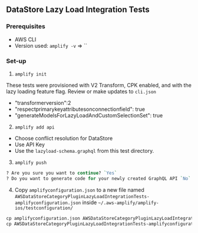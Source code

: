 ## DataStore Lazy Load Integration Tests

### Prerequisites
- AWS CLI
- Version used: `amplify -v` => ``

### Set-up

1. `amplify init`

These tests were provisioned with V2 Transform, CPK enabled, and with the lazy loading feature flag.
Review or make updates to `cli.json`
- "transformerversion":2 
- "respectprimarykeyattributesonconnectionfield": true
- "generateModelsForLazyLoadAndCustomSelectionSet": true 

2. `amplify add api`

- Choose conflict resolution for DataStore
- Use API Key
- Use the `lazyload-schema.graphql` from this test directory.

3. `amplify push`

```perl
? Are you sure you want to continue? `Yes`
? Do you want to generate code for your newly created GraphQL API `No`
```

4. Copy `amplifyconfiguration.json` to a new file named `AWSDataStoreCategoryPluginLazyLoadIntegrationTests-amplifyconfiguration.json` inside `~/.aws-amplify/amplify-ios/testconfiguration/`

```perl
cp amplifyconfiguration.json AWSDataStoreCategoryPluginLazyLoadIntegrationTests-amplifyconfiguration.json
cp AWSDataStoreCategoryPluginLazyLoadIntegrationTests-amplifyconfiguration.json ~/.aws-amplify/amplify-ios/testconfiguration/
```
